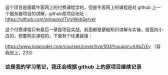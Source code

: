 这个项目是跟着牛客网上的付费课程学的，但是牛客网上的课程是对 github 上一个服务器项目的讲解，github原项目地址：https://github.com/qinguoyi/TinyWebServer

这个付费课程只有最后一章是项目实战，前面都是基础知识讲解与实操，挺面向小白的，想要购买课程的，下面有个优惠链接：

https://www.nowcoder.com/courses/cover/live/504?coupon=AXbZrEy    （容我贴上，233）

### 这是我的学习笔记，我还会根据 github 上的原项目继续记录



